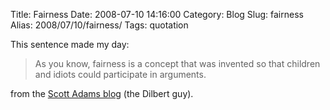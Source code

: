 Title: Fairness
Date: 2008-07-10 14:16:00
Category: Blog
Slug: fairness
Alias: 2008/07/10/fairness/
Tags: quotation


<p>
This sentence made my day:
</p>
<blockquote>
As you know, fairness is a concept that was invented so that children and idiots could participate in arguments.
</blockquote>
<p>
from the <a href="http://dilbert.com/blog/entry/fairtaxes/">Scott Adams blog</a> (the Dilbert guy).
</p>
